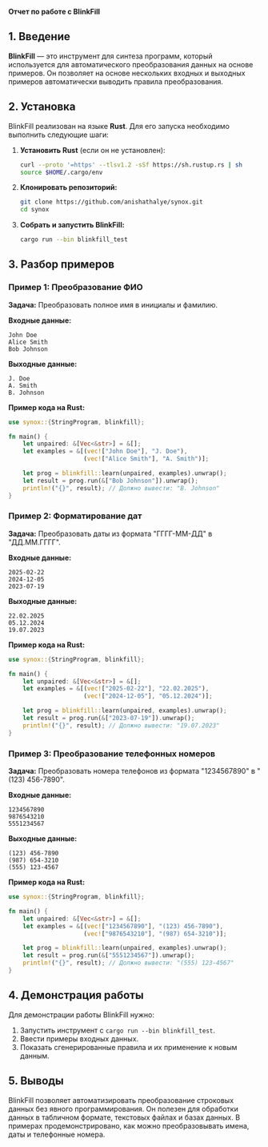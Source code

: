 **Отчет по работе с BlinkFill**

## 1. Введение

**BlinkFill** — это инструмент для синтеза программ, который используется для автоматического преобразования данных на основе примеров. Он позволяет на основе нескольких входных и выходных примеров автоматически выводить правила преобразования.

## 2. Установка

BlinkFill реализован на языке **Rust**. Для его запуска необходимо выполнить следующие шаги:

1. **Установить Rust** (если он не установлен):
   ```bash
   curl --proto '=https' --tlsv1.2 -sSf https://sh.rustup.rs | sh
   source $HOME/.cargo/env
   ```
2. **Клонировать репозиторий:**
   ```bash
   git clone https://github.com/anishathalye/synox.git
   cd synox
   ```
3. **Собрать и запустить BlinkFill:**
   ```bash
   cargo run --bin blinkfill_test
   ```

## 3. Разбор примеров

### Пример 1: Преобразование ФИО

**Задача:** Преобразовать полное имя в инициалы и фамилию.

**Входные данные:**

```
John Doe
Alice Smith
Bob Johnson
```

**Выходные данные:**

```
J. Doe
A. Smith
B. Johnson
```

**Пример кода на Rust:**

```rust
use synox::{StringProgram, blinkfill};

fn main() {
    let unpaired: &[Vec<&str>] = &[];
    let examples = &[(vec!["John Doe"], "J. Doe"),
                     (vec!["Alice Smith"], "A. Smith")];

    let prog = blinkfill::learn(unpaired, examples).unwrap();
    let result = prog.run(&["Bob Johnson"]).unwrap();
    println!("{}", result); // Должно вывести: "B. Johnson"
}
```

### Пример 2: Форматирование дат

**Задача:** Преобразовать даты из формата "ГГГГ-ММ-ДД" в "ДД.ММ.ГГГГ".

**Входные данные:**

```
2025-02-22
2024-12-05
2023-07-19
```

**Выходные данные:**

```
22.02.2025
05.12.2024
19.07.2023
```

**Пример кода на Rust:**

```rust
use synox::{StringProgram, blinkfill};

fn main() {
    let unpaired: &[Vec<&str>] = &[];
    let examples = &[(vec!["2025-02-22"], "22.02.2025"),
                     (vec!["2024-12-05"], "05.12.2024")];

    let prog = blinkfill::learn(unpaired, examples).unwrap();
    let result = prog.run(&["2023-07-19"]).unwrap();
    println!("{}", result); // Должно вывести: "19.07.2023"
}
```

### Пример 3: Преобразование телефонных номеров

**Задача:** Преобразовать номера телефонов из формата "1234567890" в "(123) 456-7890".

**Входные данные:**

```
1234567890
9876543210
5551234567
```

**Выходные данные:**

```
(123) 456-7890
(987) 654-3210
(555) 123-4567
```

**Пример кода на Rust:**

```rust
use synox::{StringProgram, blinkfill};

fn main() {
    let unpaired: &[Vec<&str>] = &[];
    let examples = &[(vec!["1234567890"], "(123) 456-7890"),
                     (vec!["9876543210"], "(987) 654-3210")];

    let prog = blinkfill::learn(unpaired, examples).unwrap();
    let result = prog.run(&["5551234567"]).unwrap();
    println!("{}", result); // Должно вывести: "(555) 123-4567"
}
```

## 4. Демонстрация работы

Для демонстрации работы BlinkFill нужно:

1. Запустить инструмент с `cargo run --bin blinkfill_test`.
2. Ввести примеры входных данных.
3. Показать сгенерированные правила и их применение к новым данным.

## 5. Выводы

BlinkFill позволяет автоматизировать преобразование строковых данных без явного программирования. Он полезен для обработки данных в табличном формате, текстовых файлах и базах данных. В примерах продемонстрировано, как можно преобразовывать имена, даты и телефонные номера.


